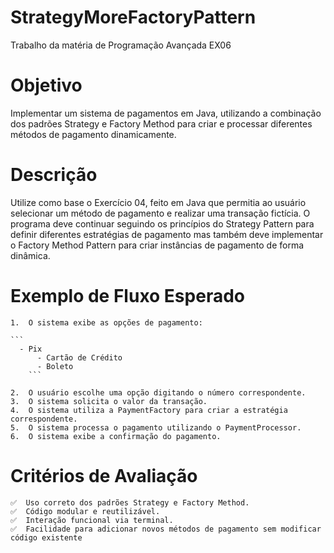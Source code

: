 # StrategyMoreFactoryPattern
Trabalho da matéria de Programação Avançada EX06

# Objetivo

Implementar um sistema de pagamentos em Java, utilizando a combinação dos padrões Strategy e Factory Method para criar e processar diferentes métodos de pagamento dinamicamente.

# Descrição

Utilize como base o Exercício 04, feito em Java que permitia ao usuário selecionar um método de pagamento e realizar uma transação fictícia. O programa deve continuar seguindo os princípios do Strategy Pattern para definir diferentes estratégias de pagamento mas também deve implementar o Factory Method Pattern para criar instâncias de pagamento de forma dinâmica.

# Exemplo de Fluxo Esperado
	1.	O sistema exibe as opções de pagamento:
 
	```
 	  - Pix
          - Cartão de Crédito
          - Boleto
    	```
    
	2.	O usuário escolhe uma opção digitando o número correspondente.
	3.	O sistema solicita o valor da transação.
	4.	O sistema utiliza a PaymentFactory para criar a estratégia correspondente.
	5.	O sistema processa o pagamento utilizando o PaymentProcessor.
	6.	O sistema exibe a confirmação do pagamento.

# Critérios de Avaliação
```
✅  Uso correto dos padrões Strategy e Factory Method.
✅  Código modular e reutilizável.
✅  Interação funcional via terminal.
✅  Facilidade para adicionar novos métodos de pagamento sem modificar código existente
```
